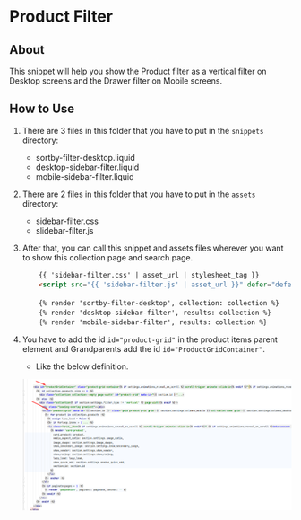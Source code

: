 # Product Filter

## About
This snippet will help you show the Product filter as a vertical filter on Desktop screens and the Drawer filter on Mobile screens.

## How to Use
1. There are 3 files in this folder that you have to put in the `snippets` directory:
   - sortby-filter-desktop.liquid
   - desktop-sidebar-filter.liquid
   - mobile-sidebar-filter.liquid 
  
1. There are 2 files in this folder that you have to put in the `assets` directory:
   - sidebar-filter.css
   - slidebar-filter.js

1. After that, you can call this snippet and assets files wherever you want to show this collection page and search page.
    ```html
        {{ 'sidebar-filter.css' | asset_url | stylesheet_tag }}
        <script src="{{ 'sidebar-filter.js' | asset_url }}" defer="defer"></script>
    
        {% render 'sortby-filter-desktop', collection: collection %} 
        {% render 'desktop-sidebar-filter', results: collection %}
        {% render 'mobile-sidebar-filter', results: collection %}
    ```
1. You have to add the id `id="product-grid"` in the product items parent element and Grandparents add the id `id="ProductGridContainer"`.
   - Like the below definition.
 
   ![Image](assets/images/screenshot.png)
